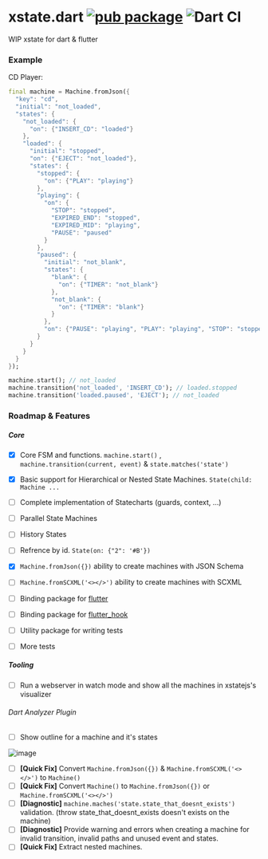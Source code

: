 # xstate.dart [![pub package](https://img.shields.io/pub/v/xstate.svg)](https://pub.dev/packages/xstate) ![Dart CI](https://github.com/sahandevs/xstate.dart/workflows/Dart%20CI/badge.svg)
WIP xstate for dart &amp; flutter

### Example
CD Player:

```dart
final machine = Machine.fromJson({
  "key": "cd",
  "initial": "not_loaded",
  "states": {
    "not_loaded": {
      "on": {"INSERT_CD": "loaded"}
    },
    "loaded": {
      "initial": "stopped",
      "on": {"EJECT": "not_loaded"},
      "states": {
        "stopped": {
          "on": {"PLAY": "playing"}
        },
        "playing": {
          "on": {
            "STOP": "stopped",
            "EXPIRED_END": "stopped",
            "EXPIRED_MID": "playing",
            "PAUSE": "paused"
          }
        },
        "paused": {
          "initial": "not_blank",
          "states": {
            "blank": {
              "on": {"TIMER": "not_blank"}
            },
            "not_blank": {
              "on": {"TIMER": "blank"}
            }
          },
          "on": {"PAUSE": "playing", "PLAY": "playing", "STOP": "stopped"}
        }
      }
    }
  }
});

machine.start(); // not_loaded
machine.transition('not_loaded', 'INSERT_CD'); // loaded.stopped
machine.transition('loaded.paused', 'EJECT'); // not_loaded
```

### Roadmap & Features

##### Core

- [x] Core FSM and functions. `machine.start()` , `machine.transition(current, event)` & `state.matches('state')`
- [x] Basic support for Hierarchical or Nested State Machines. `State(child: Machine ...`
- [ ] Complete implementation of Statecharts (guards, context, ...)
- [ ] Parallel State Machines
- [ ] History States
- [ ] Refrence by id. `State(on: {"2": '#B'})`
- [x] `Machine.fromJson({})` ability to create machines with JSON Schema
- [ ] `Machine.fromSCXML('<></>')` ability to create machines with SCXML
- [ ] Binding package for [flutter](https://github.com/flutter/flutter)
- [ ] Binding package for [flutter_hook](https://github.com/rrousselGit/flutter_hooks)
- [ ] Utility package for writing tests
- [ ] More tests


##### Tooling
- [ ] Run a webserver in watch mode and show all the machines in xstatejs's visualizer
###### Dart Analyzer Plugin
- [ ] Show outline for a machine and it's states

![image](https://user-images.githubusercontent.com/1113944/74012163-d119a280-499e-11ea-8256-a8ad74b40501.png)

- [ ] __[Quick Fix]__ Convert `Machine.fromJson({})` & `Machine.fromSCXML('<></>')` to `Machine()`
- [ ] __[Quick Fix]__ Convert `Machine()` to `Machine.fromJson({})` or `Machine.fromSCXML('<></>')`
- [ ] __[Diagnostic]__ `machine.maches('state.state_that_doesnt_exists')` validation. (throw state_that_doesnt_exists doesn't exists on the machine)
- [ ] __[Diagnostic]__ Provide warning and errors when creating a machine for invalid transition, invalid paths and unused event and states.
- [ ] __[Quick Fix]__ Extract nested machines.
